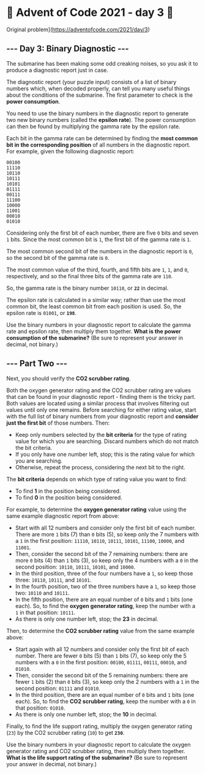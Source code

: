 # 🎄 Advent of Code 2021 - day 3 🎄
Original problem](https://adventofcode.com/2021/day/3)

<article class="day-desc"><h2>--- Day 3: Binary Diagnostic ---</h2><p>The submarine has been making some <span title="Turns out oceans are heavy.">odd creaking noises</span>, so you ask it to produce a diagnostic report just in case.</p>
<p>The diagnostic report (your puzzle input) consists of a list of binary numbers which, when decoded properly, can tell you many useful things about the conditions of the submarine. The first parameter to check is the <strong>power consumption</strong>.</p>
<p>You need to use the binary numbers in the diagnostic report to generate two new binary numbers (called the <strong>epsilon rate</strong>). The power consumption can then be found by multiplying the gamma rate by the epsilon rate.</p>
<p>Each bit in the gamma rate can be determined by finding the <strong>most common bit in the corresponding position</strong> of all numbers in the diagnostic report. For example, given the following diagnostic report:</p>
<pre><code>00100
11110
10110
10111
10101
01111
00111
11100
10000
11001
00010
01010
</code></pre>
<p>Considering only the first bit of each number, there are five <code>0</code> bits and seven <code>1</code> bits. Since the most common bit is <code>1</code>, the first bit of the gamma rate is <code>1</code>.</p>
<p>The most common second bit of the numbers in the diagnostic report is <code>0</code>, so the second bit of the gamma rate is <code>0</code>.</p>
<p>The most common value of the third, fourth, and fifth bits are <code>1</code>, <code>1</code>, and <code>0</code>, respectively, and so the final three bits of the gamma rate are <code>110</code>.</p>
<p>So, the gamma rate is the binary number <code>10110</code>, or <code><strong>22</strong></code> in decimal.</p>
<p>The epsilon rate is calculated in a similar way; rather than use the most common bit, the least common bit from each position is used. So, the epsilon rate is <code>01001</code>, or <code><strong>198</strong></code>.</p>
<p>Use the binary numbers in your diagnostic report to calculate the gamma rate and epsilon rate, then multiply them together. <strong>What is the power consumption of the submarine?</strong> (Be sure to represent your answer in decimal, not binary.)</p>
</article>

<article class="day-desc"><h2 id="part2">--- Part Two ---</h2><p>Next, you should verify the <strong>CO2 scrubber rating</strong>.</p>
<p>Both the oxygen generator rating and the CO2 scrubber rating are values that can be found in your diagnostic report - finding them is the tricky part. Both values are located using a similar process that involves filtering out values until only one remains. Before searching for either rating value, start with the full list of binary numbers from your diagnostic report and <strong>consider just the first bit</strong> of those numbers. Then:</p>
<ul>
<li>Keep only numbers selected by the <strong>bit criteria</strong> for the type of rating value for which you are searching. Discard numbers which do not match the bit criteria.</li>
<li>If you only have one number left, stop; this is the rating value for which you are searching.</li>
<li>Otherwise, repeat the process, considering the next bit to the right.</li>
</ul>
<p>The <strong>bit criteria</strong> depends on which type of rating value you want to find:</p>
<ul>
<li>To find <strong>1</strong></code> in the position being considered.</li>
<li>To find <strong>0</strong></code> in the position being considered.</li>
</ul>
<p>For example, to determine the <strong>oxygen generator rating</strong> value using the same example diagnostic report from above:</p>
<ul>
<li>Start with all 12 numbers and consider only the first bit of each number. There are more <code>1</code> bits (7) than <code>0</code> bits (5), so keep only the 7 numbers with a <code>1</code> in the first position: <code>11110</code>, <code>10110</code>, <code>10111</code>, <code>10101</code>, <code>11100</code>, <code>10000</code>, and <code>11001</code>.</li>
<li>Then, consider the second bit of the 7 remaining numbers: there are more <code>0</code> bits (4) than <code>1</code> bits (3), so keep only the 4 numbers with a <code>0</code> in the second position: <code>10110</code>, <code>10111</code>, <code>10101</code>, and <code>10000</code>.</li>
<li>In the third position, three of the four numbers have a <code>1</code>, so keep those three: <code>10110</code>, <code>10111</code>, and <code>10101</code>.</li>
<li>In the fourth position, two of the three numbers have a <code>1</code>, so keep those two: <code>10110</code> and <code>10111</code>.</li>
<li>In the fifth position, there are an equal number of <code>0</code> bits and <code>1</code> bits (one each). So, to find the <strong>oxygen generator rating</strong>, keep the number with a <code>1</code> in that position: <code>10111</code>.</li>
<li>As there is only one number left, stop; the <strong>23</strong></code> in decimal.</li>
</ul>
<p>Then, to determine the <strong>CO2 scrubber rating</strong> value from the same example above:</p>
<ul>
<li>Start again with all 12 numbers and consider only the first bit of each number. There are fewer <code>0</code> bits (5) than <code>1</code> bits (7), so keep only the 5 numbers with a <code>0</code> in the first position: <code>00100</code>, <code>01111</code>, <code>00111</code>, <code>00010</code>, and <code>01010</code>.</li>
<li>Then, consider the second bit of the 5 remaining numbers: there are fewer <code>1</code> bits (2) than <code>0</code> bits (3), so keep only the 2 numbers with a <code>1</code> in the second position: <code>01111</code> and <code>01010</code>.</li>
<li>In the third position, there are an equal number of <code>0</code> bits and <code>1</code> bits (one each). So, to find the <strong>CO2 scrubber rating</strong>, keep the number with a <code>0</code> in that position: <code>01010</code>.</li>
<li>As there is only one number left, stop; the <strong>10</strong></code> in decimal.</li>
</ul>
<p>Finally, to find the life support rating, multiply the oxygen generator rating (<code>23</code>) by the CO2 scrubber rating (<code>10</code>) to get <code><strong>230</strong></code>.</p>
<p>Use the binary numbers in your diagnostic report to calculate the oxygen generator rating and CO2 scrubber rating, then multiply them together. <strong>What is the life support rating of the submarine?</strong> (Be sure to represent your answer in decimal, not binary.)</p>
</article>
